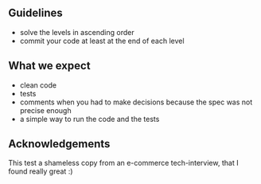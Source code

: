 

## Guidelines

- solve the levels in ascending order
- commit your code at least at the end of each level

## What we expect

- clean code
- tests
- comments when you had to make decisions because the spec was not precise enough
- a simple way to run the code and the tests

## Acknowledgements

This test a shameless copy from an e-commerce tech-interview, that I found really great :)
